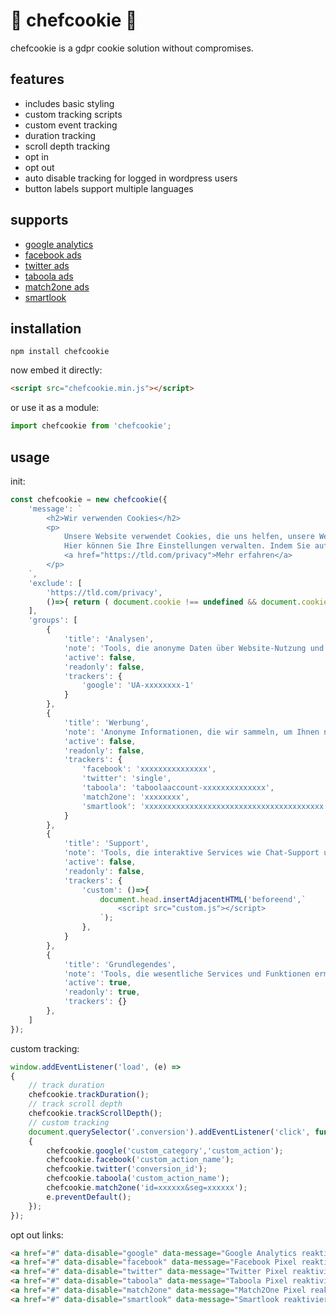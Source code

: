 # 👻 chefcookie 👻

chefcookie is a gdpr cookie solution without compromises.

## features

* includes basic styling
* custom tracking scripts
* custom event tracking
* duration tracking
* scroll depth tracking
* opt in
* opt out
* auto disable tracking for logged in wordpress users
* button labels support multiple languages

## supports

* [google analytics](https://analytics.google.com)
* [facebook ads](https://de-de.facebook.com/business/products/ads)
* [twitter ads](https://ads.twitter.com)
* [taboola ads](https://www.taboola.com)
* [match2one ads](https://www.match2one.com)
* [smartlook](https://www.smartlook.com)

## installation

```
npm install chefcookie
```
now embed it directly:
```html
<script src="chefcookie.min.js"></script>
```
or use it as a module:
```js
import chefcookie from 'chefcookie';
```

## usage

init:
```js
const chefcookie = new chefcookie({
    'message': `
        <h2>Wir verwenden Cookies</h2>
        <p>
            Unsere Website verwendet Cookies, die uns helfen, unsere Website zu verbessern, den bestmöglichen Service zu bieten und ein optimales Kundenerlebnis zu ermöglichen.
            Hier können Sie Ihre Einstellungen verwalten. Indem Sie auf "Akzeptieren" klicken, erklären Sie sich damit einverstanden, dass Ihre Cookies für diesen Zweck verwendet werden.
            <a href="https://tld.com/privacy">Mehr erfahren</a>
        </p>
    `,
    'exclude': [
        'https://tld.com/privacy',
        ()=>{ return ( document.cookie !== undefined && document.cookie.indexOf('wp-settings-time') > -1 ); }
    ],
    'groups': [
        {
            'title': 'Analysen',
            'note': 'Tools, die anonyme Daten über Website-Nutzung und -Funktionalität sammeln. Wir nutzen die Erkenntnisse, um unsere Produkte, Dienstleistungen und das Benutzererlebnis zu verbessern.',
            'active': false,
            'readonly': false,
            'trackers': {
                'google': 'UA-xxxxxxxx-1'
            }
        },
        {
            'title': 'Werbung',
            'note': 'Anonyme Informationen, die wir sammeln, um Ihnen nützliche Produkte und Dienstleistungen empfehlen zu können.',
            'active': false,
            'readonly': false,
            'trackers': {
                'facebook': 'xxxxxxxxxxxxxxx',
                'twitter': 'single',
                'taboola': 'taboolaaccount-xxxxxxxxxxxxxx',
                'match2one': 'xxxxxxxx',
                'smartlook': 'xxxxxxxxxxxxxxxxxxxxxxxxxxxxxxxxxxxxxxxx'
            }
        },
        {
            'title': 'Support',
            'note': 'Tools, die interaktive Services wie Chat-Support und Kunden-Feedback-Tools unterstützen.',
            'active': false,
            'readonly': false,
            'trackers': {
                'custom': ()=>{
                    document.head.insertAdjacentHTML('beforeend',`
                        <script src="custom.js"></script> 
                    `);
                },
            }
        },
        {
            'title': 'Grundlegendes',
            'note': 'Tools, die wesentliche Services und Funktionen ermöglichen, einschließlich Identitätsprüfung, Servicekontinuität und Standortsicherheit. Diese Option kann nicht abgelehnt werden.',
            'active': true,
            'readonly': true,
            'trackers': {}
        },
    ]    
});
```

custom tracking:
```js
window.addEventListener('load', (e) =>
{
    // track duration
    chefcookie.trackDuration();
    // track scroll depth
    chefcookie.trackScrollDepth();
    // custom tracking
    document.querySelector('.conversion').addEventListener('click', function(e)
    { 
        chefcookie.google('custom_category','custom_action');
        chefcookie.facebook('custom_action_name');
        chefcookie.twitter('conversion_id');
        chefcookie.taboola('custom_action_name');
        chefcookie.match2one('id=xxxxxx&seg=xxxxxx');
        e.preventDefault();
    });
});
```

opt out links:
```html
<a href="#" data-disable="google" data-message="Google Analytics reaktivieren">Google Analytics deaktivieren</a><br/>
<a href="#" data-disable="facebook" data-message="Facebook Pixel reaktivieren">Facebook Pixel deaktivieren</a><br/>
<a href="#" data-disable="twitter" data-message="Twitter Pixel reaktivieren">Twitter Pixel deaktivieren</a><br/>
<a href="#" data-disable="taboola" data-message="Taboola Pixel reaktivieren">Taboola Pixel deaktivieren</a><br/>
<a href="#" data-disable="match2one" data-message="Match2One Pixel reaktivieren">Match2One Pixel deaktivieren</a><br/>
<a href="#" data-disable="smartlook" data-message="Smartlook reaktivieren">Smartlook deaktivieren</a>
```